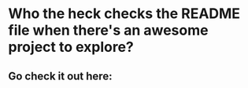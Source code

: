 # Who the heck checks the README file when there's an awesome project to explore?

## Go check it out here: 
